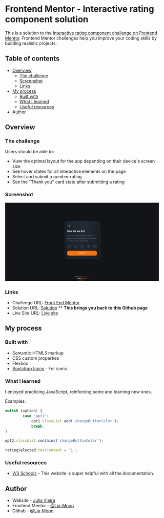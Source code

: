 # Frontend Mentor - Interactive rating component solution

This is a solution to the [Interactive rating component challenge on Frontend Mentor](https://www.frontendmentor.io/challenges/interactive-rating-component-koxpeBUmI). Frontend Mentor challenges help you improve your coding skills by building realistic projects. 

## Table of contents

- [Overview](#overview)
  - [The challenge](#the-challenge)
  - [Screenshot](#screenshot)
  - [Links](#links)
- [My process](#my-process)
  - [Built with](#built-with)
  - [What I learned](#what-i-learned)
  - [Useful resources](#useful-resources)
- [Author](#author)

## Overview

### The challenge

Users should be able to:

- View the optimal layout for the app depending on their device's screen size
- See hover states for all interactive elements on the page
- Select and submit a number rating
- See the "Thank you" card state after submitting a rating

### Screenshot

![](./images/FireShot_Capture_002.png)

### Links

- Challenge URL: [Front End Mentor](https://www.frontendmentor.io/challenges/interactive-rating-component-koxpeBUmI)
- Solution URL: [Solution](https://github.com/Lia-Moon/Interactive-rating-component) ** **This brings you back to this Github page**
- Live Site URL: [Live site](https://interactive-rating-component-two-olive.vercel.app/)

## My process

### Built with

- Semantic HTML5 markup
- CSS custom properties
- Flexbox
- [Bootstrap Icons](https://icons.getbootstrap.com/) - For icons

### What I learned

I enjoyed practicing JavaScript, reinforcing some and learning new ones.

Examples:
```js
switch (option) {
        case 'opt1':
            opt1.classList.add('changeButtonColor');
            break;
}
```
```js
opt2.classList.contains('changeButtonColor');
```
```js
ratingSelected.textContent = '1';
```

### Useful resources

- [W3 Schools](https://www.w3schools.com/css/default.asp) - This website is super helpful with all the documentation.

## Author

- Website - [Júlia Vieira](https://juliavieira.xyz/)
- Frontend Mentor - [@Lia-Moon](https://www.frontendmentor.io/profile/Lia-Moon)
- Github - [@Lia-Moon](https://github.com/Lia-Moon)
